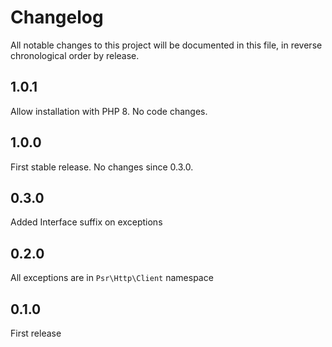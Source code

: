 # Changelog

All notable changes to this project will be documented in this file, in reverse chronological order by release.

## 1.0.1

Allow installation with PHP 8. No code changes.

## 1.0.0

First stable release. No changes since 0.3.0.

## 0.3.0

Added Interface suffix on exceptions

## 0.2.0

All exceptions are in `Psr\Http\Client` namespace

## 0.1.0

First release
